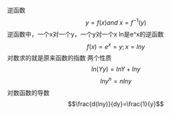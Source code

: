 逆函数
$$y=f(x)and\ x=f^{-1}(y)$$
逆函数中，一个x对一个y，一个y对一个x
ln是e^x的逆函数
$$f(x)=e^x=y;x=lny$$
对数求的就是原来函数的指数
两个性质
$$ln(Yy)=lnY+lny$$
$$lny^n=nlny$$
对数函数的导数
$$\frac{d(lny)}{dy}=\frac{1}{y}$$